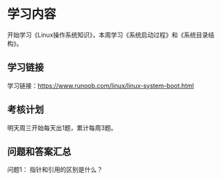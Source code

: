 # 学习内容

开始学习《Linux操作系统知识》，本周学习《系统启动过程》和《系统目录结构》。

## 学习链接

学习链接：https://www.runoob.com/linux/linux-system-boot.html

## 考核计划

明天周三开始每天出1题，累计每周3题。

## 问题和答案汇总

问题1： 指针和引用的区别是什么？


